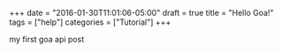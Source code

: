 +++
date = "2016-01-30T11:01:06-05:00"
draft = true
title = "Hello Goa!"
tags = ["help"]
categories = ["Tutorial"]
+++

my first goa api post
